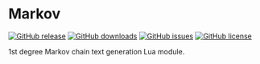 # Markov

[![GitHub release](https://img.shields.io/github/release/Guard13007/Markov.svg?maxAge=2592000)](https://github.com/Guard13007/Markov/releases/latest)
[![GitHub downloads](https://img.shields.io/github/downloads/Guard13007/Markov/latest/total.svg?maxAge=2592000)](https://github.com/Guard13007/Markov/releases/latest)
[![GitHub issues](https://img.shields.io/github/issues-raw/Guard13007/Markov.svg?maxAge=2592000)](https://github.com/Guard13007/Markov/issues)
[![GitHub license](https://img.shields.io/github/license/Guard13007/Markov.svg?maxAge=2592000)](https://github.com/Guard13007/Markov/blob/master/LICENSE)

1st degree Markov chain text generation Lua module.
